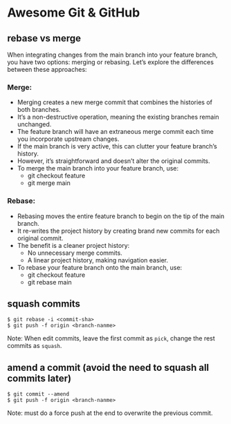 # Awesome Git & GitHub

## rebase vs merge

When integrating changes from the main branch into your feature branch, you have two options: merging or rebasing. Let’s explore the differences between these approaches:

### Merge:
- Merging creates a new merge commit that combines the histories of both branches.
- It’s a non-destructive operation, meaning the existing branches remain unchanged.
- The feature branch will have an extraneous merge commit each time you incorporate upstream changes.
- If the main branch is very active, this can clutter your feature branch’s history.
- However, it’s straightforward and doesn’t alter the original commits.
- To merge the main branch into your feature branch, use:
    - git checkout feature
    - git merge main

### Rebase:
- Rebasing moves the entire feature branch to begin on the tip of the main branch.
- It re-writes the project history by creating brand new commits for each original commit.
- The benefit is a cleaner project history:
    - No unnecessary merge commits.
    - A linear project history, making navigation easier.
- To rebase your feature branch onto the main branch, use:
    - git checkout feature
    - git rebase main

## squash commits
```
$ git rebase -i <commit-sha>
$ git push -f origin <branch-nanme>
```
Note: When edit commits, leave the first commit as `pick`, change the rest commits as `squash`.

## amend a commit (avoid the need to squash all commits later)
```
$ git commit --amend
$ git push -f origin <branch-nanme>
```
Note: must do a force push at the end to overwrite the previous commit.

